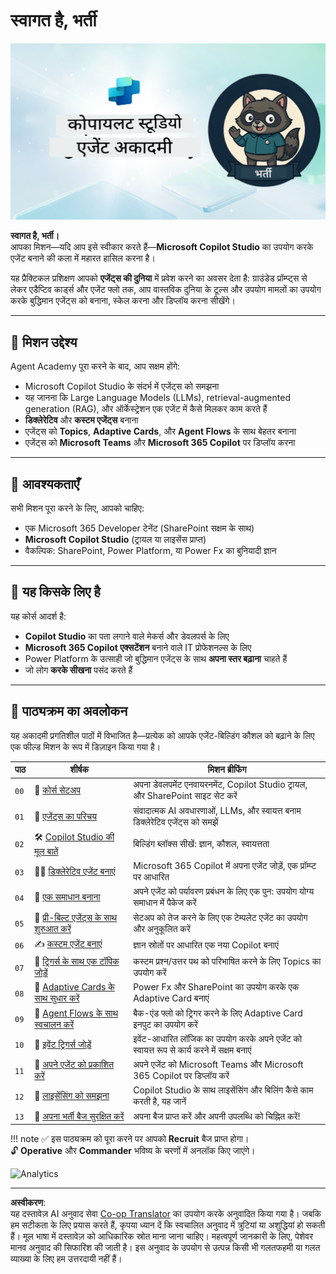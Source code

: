 <!--
CO_OP_TRANSLATOR_METADATA:
{
  "original_hash": "8b5ecad9d5d073ea3f4c2b844e80f2e5",
  "translation_date": "2025-10-21T18:15:54+00:00",
  "source_file": "docs/recruit/README.md",
  "language_code": "hi"
}
-->
# स्वागत है, भर्ती

![Copilot Studio Agent Academy Recruit](../../../../translated_images/mcs-agent-academy-recruit-banner.f01c323f046afa313523de9d6da40d3774cc0fc0d1a4bf66e2ea0568b31b960c.hi.png)

**स्वागत है, भर्ती।**  
आपका मिशन—यदि आप इसे स्वीकार करते हैं—**Microsoft Copilot Studio** का उपयोग करके एजेंट बनाने की कला में महारत हासिल करना है।

यह प्रैक्टिकल प्रशिक्षण आपको **एजेंट्स की दुनिया** में प्रवेश करने का अवसर देता है: ग्राउंडेड प्रॉम्प्ट्स से लेकर एडैप्टिव कार्ड्स और एजेंट फ्लो तक, आप वास्तविक दुनिया के टूल्स और उपयोग मामलों का उपयोग करके बुद्धिमान एजेंट्स को बनाना, स्केल करना और डिप्लॉय करना सीखेंगे।

---

## 🎯 मिशन उद्देश्य

Agent Academy पूरा करने के बाद, आप सक्षम होंगे:

- Microsoft Copilot Studio के संदर्भ में एजेंट्स को समझना
- यह जानना कि Large Language Models (LLMs), retrieval-augmented generation (RAG), और ऑर्केस्ट्रेशन एक एजेंट में कैसे मिलकर काम करते हैं
- **डिक्लेरेटिव** और **कस्टम एजेंट्स** बनाना
- एजेंट्स को **Topics**, **Adaptive Cards**, और **Agent Flows** के साथ बेहतर बनाना
- एजेंट्स को **Microsoft Teams** और **Microsoft 365 Copilot** पर डिप्लॉय करना

---

## 🧪 आवश्यकताएँ

सभी मिशन पूरा करने के लिए, आपको चाहिए:

- एक Microsoft 365 Developer टेनेंट (SharePoint सक्षम के साथ)
- **Microsoft Copilot Studio** (ट्रायल या लाइसेंस प्राप्त)
- वैकल्पिक: SharePoint, Power Platform, या Power Fx का बुनियादी ज्ञान

---

## 🧬 यह किसके लिए है

यह कोर्स आदर्श है:

- **Copilot Studio** का पता लगाने वाले मेकर्स और डेवलपर्स के लिए
- **Microsoft 365 Copilot एक्सटेंशन** बनाने वाले IT प्रोफेशनल्स के लिए
- Power Platform के उत्साही जो बुद्धिमान एजेंट्स के साथ **अपना स्तर बढ़ाना** चाहते हैं
- जो लोग **करके सीखना** पसंद करते हैं

---

## 🧭 पाठ्यक्रम का अवलोकन

यह अकादमी प्रगतिशील पाठों में विभाजित है—प्रत्येक को आपके एजेंट-बिल्डिंग कौशल को बढ़ाने के लिए एक फील्ड मिशन के रूप में डिज़ाइन किया गया है।

| पाठ | शीर्षक | मिशन ब्रीफिंग |
|--------|-------|------------------|
| `00` | 🧰 [कोर्स सेटअप](./00-course-setup/README.md) | अपना डेवलपमेंट एनवायरनमेंट, Copilot Studio ट्रायल, और SharePoint साइट सेट करें |
| `01` | 🧠 [एजेंट्स का परिचय](./01-introduction-to-agents/README.md) | संवादात्मक AI अवधारणाओं, LLMs, और स्वायत्त बनाम डिक्लेरेटिव एजेंट्स को समझें |
| `02` | 🛠️ [Copilot Studio की मूल बातें](./02-copilot-studio-fundamentals/README.md) | बिल्डिंग ब्लॉक्स सीखें: ज्ञान, कौशल, स्वायत्तता |
| `03` | 👩‍💻 [डिक्लेरेटिव एजेंट बनाएं](./03-create-a-declarative-agent-for-M365Copilot/README.md) | Microsoft 365 Copilot में अपना एजेंट जोड़ें, एक प्रॉम्प्ट पर आधारित |
| `04` | 🧩 [एक समाधान बनाना](./04-creating-a-solution/README.md) | अपने एजेंट को पर्यावरण प्रबंधन के लिए एक पुन: उपयोग योग्य समाधान में पैकेज करें |
| `05` | 🚀 [प्री-बिल्ट एजेंट्स के साथ शुरुआत करें](./05-using-prebuilt-agents/README.md) | सेटअप को तेज करने के लिए एक टेम्पलेट एजेंट का उपयोग और अनुकूलित करें |
| `06` | ✍️ [कस्टम एजेंट बनाएं](./06-create-agent-from-conversation/README.md) | ज्ञान स्रोतों पर आधारित एक नया Copilot बनाएं |
| `07` | 🧠 [ट्रिगर्स के साथ एक टॉपिक जोड़ें](./07-add-new-topic-with-trigger/README.md) | कस्टम प्रश्न/उत्तर पथ को परिभाषित करने के लिए Topics का उपयोग करें |
| `08` | 🪪 [Adaptive Cards के साथ सुधार करें](./08-add-adaptive-card/README.md) | Power Fx और SharePoint का उपयोग करके एक Adaptive Card बनाएं |
| `09` | 🔁 [Agent Flows के साथ स्वचालन करें](./09-add-an-agent-flow/README.md) | बैक-एंड फ्लो को ट्रिगर करने के लिए Adaptive Card इनपुट का उपयोग करें |
| `10` | 🧭 [इवेंट ट्रिगर्स जोड़ें](./10-add-event-triggers/README.md) | इवेंट-आधारित लॉजिक का उपयोग करके अपने एजेंट को स्वायत्त रूप से कार्य करने में सक्षम बनाएं |
| `11` | 📢 [अपने एजेंट को प्रकाशित करें](./11-publish-your-agent/README.md) | अपने एजेंट को Microsoft Teams और Microsoft 365 Copilot पर डिप्लॉय करें |
| `12` | 🪪 [लाइसेंसिंग को समझना](./12-understanding-licensing/README.md) | Copilot Studio के साथ लाइसेंसिंग और बिलिंग कैसे काम करती है, यह जानें |
| `13` | 🚨 [अपना भर्ती बैज सुरक्षित करें](./course-completion-badges-recruit/README.md) | अपना बैज प्राप्त करें और अपनी उपलब्धि को चिह्नित करें! |

!!! note
    ✅ इस पाठ्यक्रम को पूरा करने पर आपको **Recruit** बैज प्राप्त होगा।  
    🔓 **Operative** और **Commander** भविष्य के चरणों में अनलॉक किए जाएंगे।

<!-- markdownlint-disable-next-line MD033 -->
<img src="https://m365-visitor-stats.azurewebsites.net/agent-academy/recruit" alt="Analytics" />

---

**अस्वीकरण**:  
यह दस्तावेज़ AI अनुवाद सेवा [Co-op Translator](https://github.com/Azure/co-op-translator) का उपयोग करके अनुवादित किया गया है। जबकि हम सटीकता के लिए प्रयास करते हैं, कृपया ध्यान दें कि स्वचालित अनुवाद में त्रुटियां या अशुद्धियां हो सकती हैं। मूल भाषा में दस्तावेज़ को आधिकारिक स्रोत माना जाना चाहिए। महत्वपूर्ण जानकारी के लिए, पेशेवर मानव अनुवाद की सिफारिश की जाती है। इस अनुवाद के उपयोग से उत्पन्न किसी भी गलतफहमी या गलत व्याख्या के लिए हम उत्तरदायी नहीं हैं।